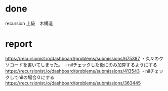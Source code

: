 # done
recursion 上級　木構造

# report
https://recursionist.io/dashboard/problems/submissions/675387
・久々のクソコードを書いてしまった。
・nilチェックした後にのみ加算するようにする
https://recursionist.io/dashboard/problems/submissions/413543
・nilチェックしてnilの場合０にする
https://recursionist.io/dashboard/problems/submissions/363445